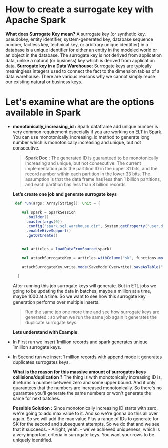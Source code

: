 # How to create a surrogate key with Apache Spark

 **What does  Surrogate Key  mean?**
 A surrogate key (or synthetic key, pseudokey, entity identifier, system-generated key, database sequence number, factless key, technical key, or arbitrary unique identifier) in a database is a unique identifier for either an entity in the modeled world or an object in the database. The surrogate key is not derived from application data, unlike a natural (or business) key which is derived from application data.
 **Surrogate key in a Data Warehouse**: Surrogate keys are typically meaningless integers used to connect the fact to the dimension tables of a data warehouse. There are various reasons why we cannot simply reuse our existing natural or business keys.

# Let's examine what are the options available in Spark

 - **monotonically_increasing_id :** Spark dataframe add unique number is very common requirement especially if you are working on ELT in Spark. You can use monotonically_increasing_id method to generate long number which is monotonically increasing and unique, but not consecutive.
 
 

	>  **Spark Doc :** The generated ID is guaranteed to be monotonically increasing and unique, but not consecutive. The current implementation puts the partition ID in the upper 31 bits, and the record number within each partition in the lower 33 bits. The assumption is that the data frame has less than 1 billion partitions, and each partition has less than 8 billion records.
	
	
	
	**Let’s create one job and generate surrogate keys**
	
	```scala
	 def run(args: Array[String]): Unit = {

	    val spark = SparkSession
	      .builder()
	      .master(args(0))
	      .config("spark.sql.warehouse.dir", System.getProperty("user.dir") + "/spark-warehouse")
	      .enableHiveSupport()
	      .getOrCreate()


	    val articles = loadDataFromSource(spark)

	    val attachSurrogateKey = articles.withColumn("sk", functions.monotonically_increasing_id())

	    attachSurrogateKey.write.mode(SaveMode.Overwrite).saveAsTable("articles_tbl")

	  }

	```
	After running this job surrogate keys will generate. But in ETL jobs we going to be updating the data in batches, maybe a million at a time, maybe 1000 at a time. So we want to see how this surrogate key generation performs over multiple inserts.

	> Run the same job one more time and see how surrogate keys are generated : so when we run the same job again it generates the duplicate surrogate keys.

	**Lets understand with Example**: 
	

 - In First run we insert 1million records and spark generates unique 1million surrogate keys.
 - In Second run we insert 1 million records with append mode it generates duplicates surrogates keys.
 
	**What is the reason for this massive amount of surrogates keys collisions/duplication ?**
	The thing is with monotonically increasing ID is, it returns a number between zero and some upper bound. And it only guarantees that the numbers are increased monotonically. So there's no guarantee you'll generate the same numbers or won't generate the same for next batches.

	**Possible Solution :** Since monotonically increasing ID starts with zero, we're going to add max value to it. And so we're gonna do this all over again. So we will add the max value Plus a range of IDs to generate for SK for the second and subsequent attempts. So we do that and we see that it succeeds. - Alright, yeah. - we've achieved uniqueness, which is a very important criteria in surrogate keys. You want your rows to be uniquely identified.
 
 
 
<!--stackedit_data:
eyJoaXN0b3J5IjpbLTU0NjY4ODQwMSwxNzc3NTA3OTI0LDI2Nz
EzNjM5LDE5MzcwNTU4OTYsMzUxMjM2NDQ0LC0xMjc5MDMwMDY5
LDM2MzA0OTI5NSwtMjEyMjQ1ODEwMiwtOTA5Nzc0MzEwLDExND
c2NTQ4MywtNTU4OTA4MDc3LC0xMDQ4NDc1OTQ1LC0yMDg4NzQ2
NjEyLC00NTI4MDIwNDQsNjM3MjE4Mzg3LDEzNzA3MDMyNDUsMT
A3NzI2MjI1OSwyNTY2MjA4NDQsMTA5NjE1MjY5LC0zOTc3Mzc5
MzVdfQ==
-->